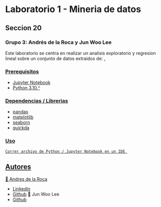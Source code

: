 # Laboratorio 1 - Mineria de datos
## Seccion 20
### Grupo 3: Andrés de la Roca y Jun Woo Lee

Este laboratorio se centra en realizar un analisis exploratorio y regresion lineal sobre un conjunto de datos extraidos de: <a href="https://www.baseball-reference.com/">.

### Prerequisitos
- Jupyter Notebook
- Python 3.10.^

### Dependencias / Librerias
- pandas
- matplotlib
- seaborn
- quickda

### Uso
```
Correr archivo de Python / Jupyter Notebook en un IDE 
```

## Autores
👤 Andres de la Roca  
- <a href = "https://www.linkedin.com/in/andr%C3%A8s-de-la-roca-pineda-10a40319b/">Linkedin</a> 
- <a href="https://github.com/andresdlRoca">Github</a> 
👤 Jun Woo Lee
- <a href="https://github.com/jwlh00">Github</a> 
